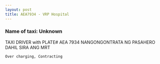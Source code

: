 ```yaml
---
layout: post
title: AEA7934 - VRP Hospital
---
```


### Name of taxi: Unknown

TAXI DRIVER with PLATE# AEA 7934
NANGONGONTRATA NG PASAHERO DAHIL SIRA ANG MRT 

```Over charging, Contracting```
